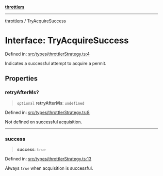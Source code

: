[**throttlers**](../README.md)

***

[throttlers](../globals.md) / TryAcquireSuccess

# Interface: TryAcquireSuccess

Defined in: [src/types/throttlerStrategy.ts:4](https://github.com/havelessbemore/throttlers/blob/3e64dbc7f42ad7431d8e4aaaafc9787d4a004f91/src/types/throttlerStrategy.ts#L4)

Indicates a successful attempt to acquire a permit.

## Properties

### retryAfterMs?

> `optional` **retryAfterMs**: `undefined`

Defined in: [src/types/throttlerStrategy.ts:8](https://github.com/havelessbemore/throttlers/blob/3e64dbc7f42ad7431d8e4aaaafc9787d4a004f91/src/types/throttlerStrategy.ts#L8)

Not defined on successful acquisition.

***

### success

> **success**: `true`

Defined in: [src/types/throttlerStrategy.ts:13](https://github.com/havelessbemore/throttlers/blob/3e64dbc7f42ad7431d8e4aaaafc9787d4a004f91/src/types/throttlerStrategy.ts#L13)

Always `true` when acquisition is successful.
